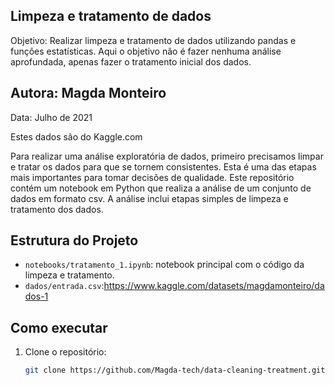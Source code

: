 ## Limpeza e tratamento de dados
Objetivo: Realizar limpeza e tratamento de dados utilizando pandas e funções estatísticas. Aqui o objetivo não é fazer nenhuma análise aprofundada, apenas fazer o tratamento inicial dos dados.

## Autora: Magda Monteiro
Data: Julho de 2021

Estes dados são do Kaggle.com

Para realizar uma análise exploratória de dados, primeiro precisamos limpar e tratar os dados para que se tornem consistentes. Esta é uma das etapas mais importantes para tomar decisões de qualidade.
Este repositório contém um notebook em Python que realiza a análise de um conjunto de dados em formato csv. A análise inclui etapas simples de limpeza e tratamento dos dados.


## Estrutura do Projeto

- `notebooks/tratamento_1.ipynb`: notebook principal com o código da limpeza e tratamento.
- `dados/entrada.csv`:https://www.kaggle.com/datasets/magdamonteiro/dados-1

## Como executar

1. Clone o repositório:
   ```bash
   git clone https://github.com/Magda-tech/data-cleaning-treatment.git
